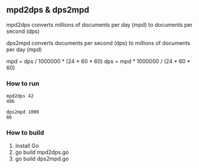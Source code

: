 ## mpd2dps & dps2mpd

mpd2dps converts millions of documents per day (mpd) to documents per second (dps)

dps2mpd converts documents per second (dps) to millions of documents per day (mpd)

mpd = dps / 1000000 * (24 * 60 * 60)
dps = mpd * 1000000 / (24 * 60 * 60)


### How to run

	mpd2dps 42
	486

	dps2mpd 1000
	86

### How to build

1. Install Go
2. go build mpd2dps.go
3. go build dps2mpd.go
